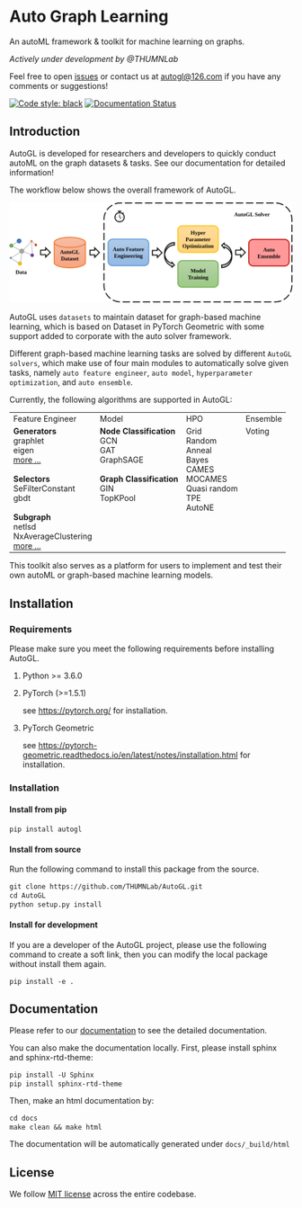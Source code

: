 # Auto Graph Learning

An autoML framework & toolkit for machine learning on graphs.

*Actively under development by @THUMNLab*

Feel free to open <a href="https://github.com/THUMNLab/AutoGL/issues">issues</a> or contact us at <a href="mailto:autogl@126.com">autogl@126.com</a> if you have any comments or suggestions!

[![Code style: black](https://img.shields.io/badge/code%20style-black-000000.svg)](https://github.com/psf/black)
[![Documentation Status](https://readthedocs.org/projects/autogl/badge/?version=latest)](https://autogl.readthedocs.io/en/latest/?badge=latest)
## Introduction

AutoGL is developed for researchers and developers to quickly conduct autoML on the graph datasets & tasks. See our documentation for detailed information!

The workflow below shows the overall framework of AutoGL.

<img src="./resources/workflow.svg">

AutoGL uses `datasets` to maintain dataset for graph-based machine learning, which is based on Dataset in PyTorch Geometric with some support added to corporate with the auto solver framework.

Different graph-based machine learning tasks are solved by different `AutoGL solvers`, which make use of four main modules to automatically solve given tasks, namely `auto feature engineer`, `auto model`, `hyperparameter optimization`, and `auto ensemble`. 

Currently, the following algorithms are supported in AutoGL:


<table>
    <tbody>
    <tr valign="top">
        <td>Feature Engineer</td>
        <td>Model</td>
        <td>HPO</td>
        <td>Ensemble</td>
    </tr>
    <tr valign="top">
        <!--<td><b>Generators</b><br>graphlet <br> eigen <br> pagerank <br> PYGLocalDegreeProfile <br> PYGNormalizeFeatures <br> PYGOneHotDegree <br> onehot <br> <br><b>Selectors</b><br> SeFilterConstant<br> gbdt <br> <br><b>Subgraph</b><br> NxLargeCliqueSize<br> NxAverageClusteringApproximate<br> NxDegreeAssortativityCoefficient<br> NxDegreePearsonCorrelationCoefficient<br> NxHasBridge <br>NxGraphCliqueNumber<br> NxGraphNumberOfCliques<br> NxTransitivity<br> NxAverageClustering<br> NxIsConnected<br> NxNumberConnectedComponents<br> NxIsDistanceRegular<br> NxLocalEfficiency<br> NxGlobalEfficiency<br> NxIsEulerian </td>-->
        <td><b>Generators</b><br>graphlet <br> eigen <br> <a href="https://autogl.readthedocs.io/en/latest/docfile/tutorial/t_fe.html">more ...</a><br><br><b>Selectors</b><br> SeFilterConstant<br> gbdt <br> <br><b>Subgraph</b><br> netlsd<br> NxAverageClustering<br> <a href="https://autogl.readthedocs.io/en/latest/docfile/tutorial/t_fe.html">more ...</a></td>
        <td><b>Node Classification</b><br> GCN <br> GAT <br> GraphSAGE <br><br><b>Graph Classification</b><br> GIN <br> TopKPool </td>
        <td> Grid <br> Random <br> Anneal <br> Bayes <br> CAMES <br> MOCAMES <br> Quasi random <br> TPE <br> AutoNE </td>
        <td> Voting </td>
    </tr>
    </tbody>
</table>

This toolkit also serves as a platform for users to implement and test their own autoML or graph-based machine learning models.

## Installation

### Requirements

Please make sure you meet the following requirements before installing AutoGL.

1. Python >= 3.6.0

2. PyTorch (>=1.5.1)

    see <https://pytorch.org/> for installation.

3. PyTorch Geometric

    see <https://pytorch-geometric.readthedocs.io/en/latest/notes/installation.html> for installation.

### Installation

#### Install from pip

```
pip install autogl
```

#### Install from source

Run the following command to install this package from the source.

```
git clone https://github.com/THUMNLab/AutoGL.git
cd AutoGL
python setup.py install
```

#### Install for development

If you are a developer of the AutoGL project, please use the following command to create a soft link, then you can modify the local package without install them again.

```
pip install -e .
```

## Documentation

Please refer to our <a href="https://autogl.readthedocs.io/en/latest/index.html">documentation</a> to see the detailed documentation.

You can also make the documentation locally. First, please install sphinx and sphinx-rtd-theme:
```
pip install -U Sphinx
pip install sphinx-rtd-theme
```
Then, make an html documentation by:
```
cd docs
make clean && make html
```

The documentation will be automatically generated under `docs/_build/html`

## License

We follow [MIT license](LICENSE) across the entire codebase.

